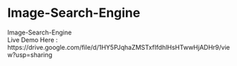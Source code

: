 <h1>Image-Search-Engine</h1>
Image-Search-Engine
<BR>
Live Demo Here : 
https://drive.google.com/file/d/1HY5PJqhaZMSTxfIfdhlHsHTwwHjADHr9/view?usp=sharing
